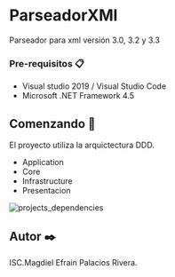 # ParseadorXMl
Parseador para xml versión 3.0, 3.2 y 3.3


### Pre-requisitos 📋

* Visual studio 2019 / Visual Studio Code
* Microsoft .NET Framework 4.5

## Comenzando 🚀
El proyecto utiliza la arquictectura DDD.

* Application
* Core
* Infrastructure
* Presentacion

![projects_dependencies](docs/domain_model_diagram.png)



## Autor ✒️

ISC.Magdiel Efrain Palacios Rivera.

